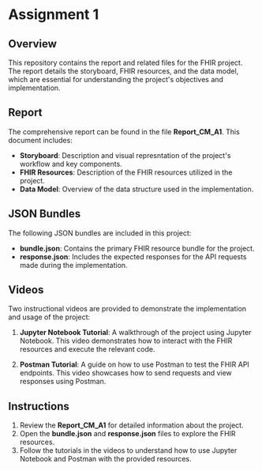 # Assignment 1

## Overview

This repository contains the report and related files for the FHIR project. The report details the storyboard, FHIR resources, and the data model, which are essential for understanding the project's objectives and implementation.

## Report

The comprehensive report can be found in the file **Report_CM_A1**. This document includes:

- **Storyboard**: Description and visual represntation of the project's workflow and key components.
- **FHIR Resources**: Description of the FHIR resources utilized in the project.
- **Data Model**: Overview of the data structure used in the implementation.

## JSON Bundles

The following JSON bundles are included in this project:

- **bundle.json**: Contains the primary FHIR resource bundle for the project.
- **response.json**: Includes the expected responses for the API requests made during the implementation.

## Videos

Two instructional videos are provided to demonstrate the implementation and usage of the project:

1. **Jupyter Notebook Tutorial**: A walkthrough of the project using Jupyter Notebook. This video demonstrates how to interact with the FHIR resources and execute the relevant code.

2. **Postman Tutorial**: A guide on how to use Postman to test the FHIR API endpoints. This video showcases how to send requests and view responses using Postman.

## Instructions

1. Review the **Report_CM_A1** for detailed information about the project.
2. Open the **bundle.json** and **response.json** files to explore the FHIR resources.
3. Follow the tutorials in the videos to understand how to use Jupyter Notebook and Postman with the provided resources.

